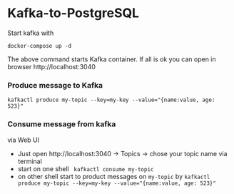 # Kafka-to-PostgreSQL

Start kafka with 

``` docker-compose up -d ```

The above command starts Kafka container. If all is ok you can open in browser http://localhost:3040

### Produce message to Kafka

``` kafkactl produce my-topic --key=my-key --value="{name:value, age: 523}" ```


### Consume message from kafka

via Web UI
  -  Just open http://localhost:3040 -> Topics -> chose your topic name
via terminal
 - start on one shell ``` kafkactl consume my-topic```
 - on other shell start to product messages on `my-topic` by 
   ``` kafkactl produce my-topic --key=my-key --value="{name:value, age: 523}" ```
